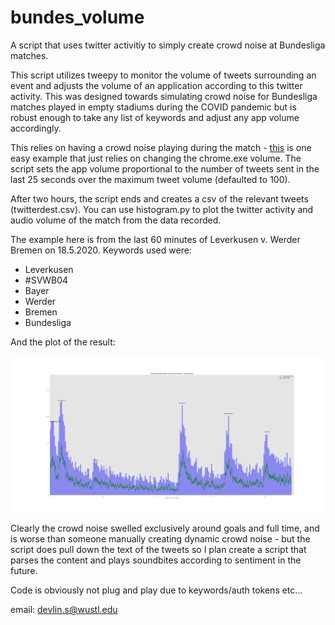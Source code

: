 # bundes_volume
A script that uses twitter activitiy to simply create crowd noise at Bundesliga matches.

This script utilizes tweepy to monitor the volume of tweets surrounding an event and adjusts the volume of an application according to this twitter activity. This was designed towards simulating crowd noise for Bundesliga matches played in empty stadiums during the COVID pandemic but is robust enough to take any list of keywords and adjust any app volume accordingly.

This relies on having a crowd noise playing during the match - [this](https://www.youtube.com/watch?v=-FLgShtdxQ8&t=480s) is one easy example that just relies on changing the chrome.exe volume. The script sets the app volume proportional to the number of tweets sent in the last 25 seconds over the maximum tweet volume (defaulted to 100).

After two hours, the script ends and creates a csv of the relevant tweets (twitterdest.csv). You can use histogram.py to plot the twitter activity and audio volume of the match from the data recorded.

The example here is from the last 60 minutes of Leverkusen v. Werder Bremen on 18.5.2020. Keywords used were:

- Leverkusen
- #SVWB04
- Bayer
- Werder
- Bremen
- Bundesliga

And the plot of the result:

![Plot](images/SVWB04%20Plot.png)

Clearly the crowd noise swelled exclusively around goals and full time, and is worse than someone manually creating dynamic crowd noise - but the script does pull down the text of the tweets so I plan create a script that parses the content and plays soundbites according to sentiment in the future.

Code is obviously not plug and play due to keywords/auth tokens etc...

email: devlin.s@wustl.edu
